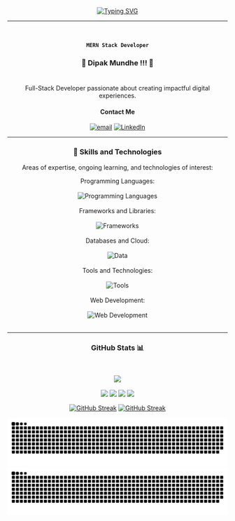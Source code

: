<div align="center">
<a href="https://git.io/typing-svg"><img src="https://readme-typing-svg.demolab.com?font=Dosis&weight=700&size=25&duration=2000&pause=1500&color=BFCDE0&center=true&vCenter=true&width=435&lines=Hi%2C+I%C2%B4m+Dipak+Mundhe+;Welcome+to+my+profile!" alt="Typing SVG" /></a>
</div>

---

<div align="center">
  <br>

 <strong> **`MERN Stack Developer`** </strong>

  <h3> <strong> 🖖 Dipak Mundhe !!! 🖖 </strong> </h3>

#

<p> Full-Stack Developer passionate about creating impactful digital experiences. </p>

<h4> <strong>  Contact Me </strong> </h4>
   <p align="center">
      <a href="mailto:dipakmundhe2026@gmail.com">
         <img alt="email" title="Email" src="https://img.shields.io/badge/Gmail-333333?style=for-the-badge&logo=gmail&logoColor=red"/></a>
	<a href="https://www.linkedin.com/in/dipak-samadhan-mundhe-b2301425b/">
         <img alt="LinkedIn" title="LinkedIn" src="https://img.shields.io/badge/LinkedIn-0077B5?style=for-the-badge&logo=linkedin&logoColor=white"/></a>

   </p>
</div>

---
<div align="center">
 <h3> <strong> 🧰 Skills and Technologies </strong> </h3>

Areas of expertise, ongoing learning, and technologies of interest:

Programming Languages: 
<br><br>
   <img alt="Programming Languages" src="https://skillicons.dev/icons?i=javascript,java,python"/>
<br><br>
 Frameworks and Libraries: 
<br><br>
   <img alt="Frameworks" src="https://skillicons.dev/icons?i=react,redux,express,tailwind"/>
<br><br>
 Databases and Cloud: 
<br><br>
<img alt="Data" src="https://skillicons.dev/icons?i=mongodb,mysql,firebase,aws"/>
<br><br>
 Tools and Technologies: 
<br><br>
<img alt="Tools" src="https://skillicons.dev/icons?i=vscode,git,github,docker"/>
<br><br>
 Web Development: 
<br><br>
<img alt="Web Development" src="https://skillicons.dev/icons?i=html,css,js,nodejs"/>
<br><br>

---

### GitHub Stats 📊
<br>

<div align="center">
	
![](https://komarev.com/ghpvc/?username=dsmundhe&color=1ecaf0&style=flat-square)

[![](https://github-readme-stats.vercel.app/api?username=dsmundhe&show_icons=true&hide=contribs&include_all_commits=false&title_color=1ecaf0&icon_color=1ecaf0&border_radius=12.0&border_color=0D1117&card_width=350&text_color=a5adba&bg_color=0D1117)](#gh-dark-mode-only)
[![](https://github-readme-stats.vercel.app/api?username=dsmundhe&show_icons=true&hide=contribs&include_all_commits=false&title_color=1ecaf0&icon_color=1ecaf0&border_radius=12.0&border_color=a5adba&card_width=350&hide_border=true)](#gh-light-mode-only)
[![](https://github-readme-stats.vercel.app/api/top-langs/?username=dsmundhe&layout=compact&title_color=1ecaf0&border_radius=12.0&border_color=0D1117&card_width=400&text_color=a5adba&bg_color=0D1117)](#gh-dark-mode-only)
[![](https://github-readme-stats.vercel.app/api/top-langs/?username=dsmundhe&layout=compact&title_color=1ecaf0&border_radius=12.0&border_color=a5adba&card_width=400&hide_border=true)](#gh-light-mode-only)

[![GitHub Streak](https://github-readme-streak-stats.herokuapp.com?user=dsmundhe&theme=merko&border_radius=12&date_format=M%20j%5B%2C%20Y%5D&mode=weekly&sideLabels=189DBA&background=0D1117&dates=A5ADBA&ring=1ECAF0&fire=1ECAF0&currStreakNum=1ECAF0&sideNums=1ECAF0&currStreakLabel=189DBA&border=0D1117&card_width=600)](#gh-dark-mode-only)
[![GitHub Streak](https://github-readme-streak-stats.herokuapp.com?user=dsmundhe&theme=merko&border_radius=12&date_format=M%20j%5B%2C%20Y%5D&mode=weekly&sideLabels=189DBA&dates=A5ADBA&ring=1ECAF0&fire=1ECAF0&currStreakNum=1ECAF0&sideNums=1ECAF0&currStreakLabel=189DBA&background=FFFFFF&border=A5ADBA&card_width=600&hide_border=true)](#gh-light-mode-only)

[![Snake animation](https://raw.githubusercontent.com/asemlab/asemlab/output/snake.svg)](#gh-light-mode-only)
[![Snake animation](https://raw.githubusercontent.com/asemlab/asemlab/output/snake_dark.svg)](#gh-dark-mode-only)

</div>

<br>
<br>
